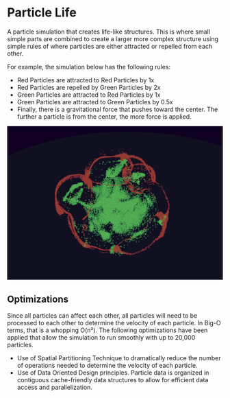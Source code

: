# Particle Life

A particle simulation that creates life-like structures. This is where small simple parts are combined to create a larger more complex structure using simple rules of where particles are either attracted or repelled from each other.

For example, the simulation below has the following rules:
- Red Particles are attracted to Red Particles by 1x
- Red Particles are repelled by Green Particles by 2x
- Green Particles are attracted to Red Particles by 1x
- Green Particles are attracted to Green Particles by 0.5x
- Finally, there is a gravitational force that pushes toward the center. The further a particle is from the center, the more force is applied.

![Screenshot](sample.gif)

## Optimizations

Since all particles can affect each other, all particles will need to be processed to each other to determine the velocity of each particle. In Big-O terms, that is a whopping O(n²). The following optimizations have been applied that allow the simulation to run smoothly with up to 20,000 particles.
- Use of Spatial Partitioning Technique to dramatically reduce the number of operations needed to determine the velocity of each particle.
- Use of Data Oriented Design principles. Particle data is organized in contiguous cache-friendly data structures to allow for efficient data access and parallelization.